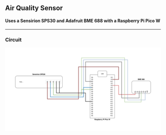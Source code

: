 ## Air Quality Sensor
#### Uses a Sensirion SPS30 and Adafruit BME 688 with a Raspberry Pi Pico W

<hr>

### Circuit
![circuit](https://github.com/corey-schneider/air-quality/blob/master/air-quality.svg)
